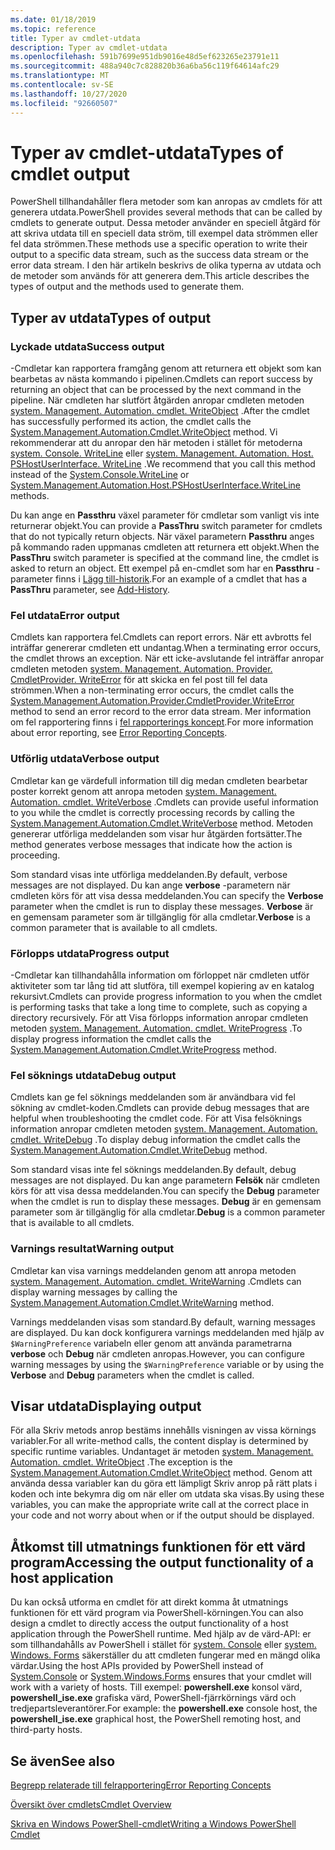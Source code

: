 ```yaml
---
ms.date: 01/18/2019
ms.topic: reference
title: Typer av cmdlet-utdata
description: Typer av cmdlet-utdata
ms.openlocfilehash: 591b7699e951db9016e48d5ef623265e23791e11
ms.sourcegitcommit: 488a940c7c828820b36a6ba56c119f64614afc29
ms.translationtype: MT
ms.contentlocale: sv-SE
ms.lasthandoff: 10/27/2020
ms.locfileid: "92660507"
---
```

# <a name="types-of-cmdlet-output"></a><span data-ttu-id="fe2cd-103">Typer av cmdlet-utdata</span><span class="sxs-lookup"><span data-stu-id="fe2cd-103">Types of cmdlet output</span></span>

<span data-ttu-id="fe2cd-104">PowerShell tillhandahåller flera metoder som kan anropas av cmdlets för att generera utdata.</span><span class="sxs-lookup"><span data-stu-id="fe2cd-104">PowerShell provides several methods that can be called by cmdlets to generate output.</span></span> <span data-ttu-id="fe2cd-105">Dessa metoder använder en speciell åtgärd för att skriva utdata till en speciell data ström, till exempel data strömmen eller fel data strömmen.</span><span class="sxs-lookup"><span data-stu-id="fe2cd-105">These methods use a specific operation to write their output to a specific data stream, such as the success data stream or the error data stream.</span></span> <span data-ttu-id="fe2cd-106">I den här artikeln beskrivs de olika typerna av utdata och de metoder som används för att generera dem.</span><span class="sxs-lookup"><span data-stu-id="fe2cd-106">This article describes the types of output and the methods used to generate them.</span></span>

## <a name="types-of-output"></a><span data-ttu-id="fe2cd-107">Typer av utdata</span><span class="sxs-lookup"><span data-stu-id="fe2cd-107">Types of output</span></span>

### <a name="success-output"></a><span data-ttu-id="fe2cd-108">Lyckade utdata</span><span class="sxs-lookup"><span data-stu-id="fe2cd-108">Success output</span></span>

<span data-ttu-id="fe2cd-109">-Cmdletar kan rapportera framgång genom att returnera ett objekt som kan bearbetas av nästa kommando i pipelinen.</span><span class="sxs-lookup"><span data-stu-id="fe2cd-109">Cmdlets can report success by returning an object that can be processed by the next command in the pipeline.</span></span> <span data-ttu-id="fe2cd-110">När cmdleten har slutfört åtgärden anropar cmdleten metoden [system. Management. Automation. cmdlet. WriteObject](/dotnet/api/System.Management.Automation.Cmdlet.WriteObject) .</span><span class="sxs-lookup"><span data-stu-id="fe2cd-110">After the cmdlet has successfully performed its action, the cmdlet calls the [System.Management.Automation.Cmdlet.WriteObject](/dotnet/api/System.Management.Automation.Cmdlet.WriteObject) method.</span></span> <span data-ttu-id="fe2cd-111">Vi rekommenderar att du anropar den här metoden i stället för metoderna [system. Console. WriteLine](/dotnet/api/System.Console.WriteLine) eller [system. Management. Automation. Host. PSHostUserInterface. WriteLine](/dotnet/api/System.Management.Automation.Host.PSHostUserInterface.WriteLine) .</span><span class="sxs-lookup"><span data-stu-id="fe2cd-111">We recommend that you call this method instead of the [System.Console.WriteLine](/dotnet/api/System.Console.WriteLine) or [System.Management.Automation.Host.PSHostUserInterface.WriteLine](/dotnet/api/System.Management.Automation.Host.PSHostUserInterface.WriteLine) methods.</span></span>

<span data-ttu-id="fe2cd-112">Du kan ange en **Passthru** växel parameter för cmdletar som vanligt vis inte returnerar objekt.</span><span class="sxs-lookup"><span data-stu-id="fe2cd-112">You can provide a **PassThru** switch parameter for cmdlets that do not typically return objects.</span></span>
<span data-ttu-id="fe2cd-113">När växel parametern **Passthru** anges på kommando raden uppmanas cmdleten att returnera ett objekt.</span><span class="sxs-lookup"><span data-stu-id="fe2cd-113">When the **PassThru** switch parameter is specified at the command line, the cmdlet is asked to return an object.</span></span> <span data-ttu-id="fe2cd-114">Ett exempel på en-cmdlet som har en **Passthru** -parameter finns i [Lägg till-historik](/powershell/module/Microsoft.PowerShell.Core/Add-History).</span><span class="sxs-lookup"><span data-stu-id="fe2cd-114">For an example of a cmdlet that has a **PassThru** parameter, see [Add-History](/powershell/module/Microsoft.PowerShell.Core/Add-History).</span></span>

### <a name="error-output"></a><span data-ttu-id="fe2cd-115">Fel utdata</span><span class="sxs-lookup"><span data-stu-id="fe2cd-115">Error output</span></span>

<span data-ttu-id="fe2cd-116">Cmdlets kan rapportera fel.</span><span class="sxs-lookup"><span data-stu-id="fe2cd-116">Cmdlets can report errors.</span></span> <span data-ttu-id="fe2cd-117">När ett avbrotts fel inträffar genererar cmdleten ett undantag.</span><span class="sxs-lookup"><span data-stu-id="fe2cd-117">When a terminating error occurs, the cmdlet throws an exception.</span></span> <span data-ttu-id="fe2cd-118">När ett icke-avslutande fel inträffar anropar cmdleten metoden [system. Management. Automation. Provider. CmdletProvider. WriteError](/dotnet/api/System.Management.Automation.Provider.CmdletProvider.WriteError) för att skicka en fel post till fel data strömmen.</span><span class="sxs-lookup"><span data-stu-id="fe2cd-118">When a non-terminating error occurs, the cmdlet calls the [System.Management.Automation.Provider.CmdletProvider.WriteError](/dotnet/api/System.Management.Automation.Provider.CmdletProvider.WriteError) method to send an error record to the error data stream.</span></span> <span data-ttu-id="fe2cd-119">Mer information om fel rapportering finns i [fel rapporterings koncept](./error-reporting-concepts.md).</span><span class="sxs-lookup"><span data-stu-id="fe2cd-119">For more information about error reporting, see [Error Reporting Concepts](./error-reporting-concepts.md).</span></span>

### <a name="verbose-output"></a><span data-ttu-id="fe2cd-120">Utförlig utdata</span><span class="sxs-lookup"><span data-stu-id="fe2cd-120">Verbose output</span></span>

<span data-ttu-id="fe2cd-121">Cmdletar kan ge värdefull information till dig medan cmdleten bearbetar poster korrekt genom att anropa metoden [system. Management. Automation. cmdlet. WriteVerbose](/dotnet/api/System.Management.Automation.Cmdlet.WriteVerbose) .</span><span class="sxs-lookup"><span data-stu-id="fe2cd-121">Cmdlets can provide useful information to you while the cmdlet is correctly processing records by calling the [System.Management.Automation.Cmdlet.WriteVerbose](/dotnet/api/System.Management.Automation.Cmdlet.WriteVerbose) method.</span></span> <span data-ttu-id="fe2cd-122">Metoden genererar utförliga meddelanden som visar hur åtgärden fortsätter.</span><span class="sxs-lookup"><span data-stu-id="fe2cd-122">The method generates verbose messages that indicate how the action is proceeding.</span></span>

<span data-ttu-id="fe2cd-123">Som standard visas inte utförliga meddelanden.</span><span class="sxs-lookup"><span data-stu-id="fe2cd-123">By default, verbose messages are not displayed.</span></span> <span data-ttu-id="fe2cd-124">Du kan ange **verbose** -parametern när cmdleten körs för att visa dessa meddelanden.</span><span class="sxs-lookup"><span data-stu-id="fe2cd-124">You can specify the **Verbose** parameter when the cmdlet is run to display these messages.</span></span> <span data-ttu-id="fe2cd-125">**Verbose** är en gemensam parameter som är tillgänglig för alla cmdletar.</span><span class="sxs-lookup"><span data-stu-id="fe2cd-125">**Verbose** is a common parameter that is available to all cmdlets.</span></span>

### <a name="progress-output"></a><span data-ttu-id="fe2cd-126">Förlopps utdata</span><span class="sxs-lookup"><span data-stu-id="fe2cd-126">Progress output</span></span>

<span data-ttu-id="fe2cd-127">-Cmdletar kan tillhandahålla information om förloppet när cmdleten utför aktiviteter som tar lång tid att slutföra, till exempel kopiering av en katalog rekursivt.</span><span class="sxs-lookup"><span data-stu-id="fe2cd-127">Cmdlets can provide progress information to you when the cmdlet is performing tasks that take a long time to complete, such as copying a directory recursively.</span></span> <span data-ttu-id="fe2cd-128">För att Visa förlopps information anropar cmdleten metoden [system. Management. Automation. cmdlet. WriteProgress](/dotnet/api/System.Management.Automation.Cmdlet.WriteProgress) .</span><span class="sxs-lookup"><span data-stu-id="fe2cd-128">To display progress information the cmdlet calls the [System.Management.Automation.Cmdlet.WriteProgress](/dotnet/api/System.Management.Automation.Cmdlet.WriteProgress) method.</span></span>

### <a name="debug-output"></a><span data-ttu-id="fe2cd-129">Fel söknings utdata</span><span class="sxs-lookup"><span data-stu-id="fe2cd-129">Debug output</span></span>

<span data-ttu-id="fe2cd-130">Cmdlets kan ge fel söknings meddelanden som är användbara vid fel sökning av cmdlet-koden.</span><span class="sxs-lookup"><span data-stu-id="fe2cd-130">Cmdlets can provide debug messages that are helpful when troubleshooting the cmdlet code.</span></span> <span data-ttu-id="fe2cd-131">För att Visa felsöknings information anropar cmdleten metoden [system. Management. Automation. cmdlet. WriteDebug](/dotnet/api/System.Management.Automation.Cmdlet.WriteDebug) .</span><span class="sxs-lookup"><span data-stu-id="fe2cd-131">To display debug information the cmdlet calls the [System.Management.Automation.Cmdlet.WriteDebug](/dotnet/api/System.Management.Automation.Cmdlet.WriteDebug) method.</span></span>

<span data-ttu-id="fe2cd-132">Som standard visas inte fel söknings meddelanden.</span><span class="sxs-lookup"><span data-stu-id="fe2cd-132">By default, debug messages are not displayed.</span></span> <span data-ttu-id="fe2cd-133">Du kan ange parametern **Felsök** när cmdleten körs för att visa dessa meddelanden.</span><span class="sxs-lookup"><span data-stu-id="fe2cd-133">You can specify the **Debug** parameter when the cmdlet is run to display these messages.</span></span> <span data-ttu-id="fe2cd-134">**Debug** är en gemensam parameter som är tillgänglig för alla cmdletar.</span><span class="sxs-lookup"><span data-stu-id="fe2cd-134">**Debug** is a common parameter that is available to all cmdlets.</span></span>

### <a name="warning-output"></a><span data-ttu-id="fe2cd-135">Varnings resultat</span><span class="sxs-lookup"><span data-stu-id="fe2cd-135">Warning output</span></span>

<span data-ttu-id="fe2cd-136">Cmdletar kan visa varnings meddelanden genom att anropa metoden [system. Management. Automation. cmdlet. WriteWarning](/dotnet/api/System.Management.Automation.Cmdlet.WriteWarning) .</span><span class="sxs-lookup"><span data-stu-id="fe2cd-136">Cmdlets can display warning messages by calling the [System.Management.Automation.Cmdlet.WriteWarning](/dotnet/api/System.Management.Automation.Cmdlet.WriteWarning) method.</span></span>

<span data-ttu-id="fe2cd-137">Varnings meddelanden visas som standard.</span><span class="sxs-lookup"><span data-stu-id="fe2cd-137">By default, warning messages are displayed.</span></span> <span data-ttu-id="fe2cd-138">Du kan dock konfigurera varnings meddelanden med hjälp av `$WarningPreference` variabeln eller genom att använda parametrarna **verbose** och **Debug** när cmdleten anropas.</span><span class="sxs-lookup"><span data-stu-id="fe2cd-138">However, you can configure warning messages by using the `$WarningPreference` variable or by using the **Verbose** and **Debug** parameters when the cmdlet is called.</span></span>

## <a name="displaying-output"></a><span data-ttu-id="fe2cd-139">Visar utdata</span><span class="sxs-lookup"><span data-stu-id="fe2cd-139">Displaying output</span></span>

<span data-ttu-id="fe2cd-140">För alla Skriv metods anrop bestäms innehålls visningen av vissa körnings variabler.</span><span class="sxs-lookup"><span data-stu-id="fe2cd-140">For all write-method calls, the content display is determined by specific runtime variables.</span></span> <span data-ttu-id="fe2cd-141">Undantaget är metoden [system. Management. Automation. cmdlet. WriteObject](/dotnet/api/System.Management.Automation.Cmdlet.WriteObject) .</span><span class="sxs-lookup"><span data-stu-id="fe2cd-141">The exception is the [System.Management.Automation.Cmdlet.WriteObject](/dotnet/api/System.Management.Automation.Cmdlet.WriteObject) method.</span></span> <span data-ttu-id="fe2cd-142">Genom att använda dessa variabler kan du göra ett lämpligt Skriv anrop på rätt plats i koden och inte bekymra dig om när eller om utdata ska visas.</span><span class="sxs-lookup"><span data-stu-id="fe2cd-142">By using these variables, you can make the appropriate write call at the correct place in your code and not worry about when or if the output should be displayed.</span></span>

## <a name="accessing-the-output-functionality-of-a-host-application"></a><span data-ttu-id="fe2cd-143">Åtkomst till utmatnings funktionen för ett värd program</span><span class="sxs-lookup"><span data-stu-id="fe2cd-143">Accessing the output functionality of a host application</span></span>

<span data-ttu-id="fe2cd-144">Du kan också utforma en cmdlet för att direkt komma åt utmatnings funktionen för ett värd program via PowerShell-körningen.</span><span class="sxs-lookup"><span data-stu-id="fe2cd-144">You can also design a cmdlet to directly access the output functionality of a host application through the PowerShell runtime.</span></span> <span data-ttu-id="fe2cd-145">Med hjälp av de värd-API: er som tillhandahålls av PowerShell i stället för [system. Console](/dotnet/api/System.Console) eller [system. Windows. Forms](/dotnet/api/System.Windows.Forms) säkerställer du att cmdleten fungerar med en mängd olika värdar.</span><span class="sxs-lookup"><span data-stu-id="fe2cd-145">Using the host APIs provided by PowerShell instead of [System.Console](/dotnet/api/System.Console) or [System.Windows.Forms](/dotnet/api/System.Windows.Forms) ensures that your cmdlet will work with a variety of hosts.</span></span> <span data-ttu-id="fe2cd-146">Till exempel: **powershell.exe** konsol värd, **powershell_ise.exe** grafiska värd, PowerShell-fjärrkörnings värd och tredjepartsleverantörer.</span><span class="sxs-lookup"><span data-stu-id="fe2cd-146">For example: the **powershell.exe** console host, the **powershell_ise.exe** graphical host, the PowerShell remoting host, and third-party hosts.</span></span>

## <a name="see-also"></a><span data-ttu-id="fe2cd-147">Se även</span><span class="sxs-lookup"><span data-stu-id="fe2cd-147">See also</span></span>

[<span data-ttu-id="fe2cd-148">Begrepp relaterade till felrapportering</span><span class="sxs-lookup"><span data-stu-id="fe2cd-148">Error Reporting Concepts</span></span>](./error-reporting-concepts.md)

[<span data-ttu-id="fe2cd-149">Översikt över cmdlets</span><span class="sxs-lookup"><span data-stu-id="fe2cd-149">Cmdlet Overview</span></span>](./cmdlet-overview.md)

[<span data-ttu-id="fe2cd-150">Skriva en Windows PowerShell-cmdlet</span><span class="sxs-lookup"><span data-stu-id="fe2cd-150">Writing a Windows PowerShell Cmdlet</span></span>](./writing-a-windows-powershell-cmdlet.md)
